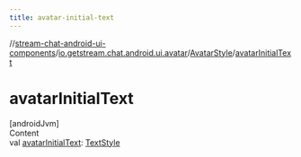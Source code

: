 ```yaml
---
title: avatar-initial-text
---
```

//[stream-chat-android-ui-components](../../../index.md)/[io.getstream.chat.android.ui.avatar](../index.md)/[AvatarStyle](index.md)/[avatarInitialText](avatarInitialText.md)



# avatarInitialText  
[androidJvm]  
Content  
val [avatarInitialText](avatarInitialText.md): [TextStyle](../../io.getstream.chat.android.ui.common.style/TextStyle/index.md)  



